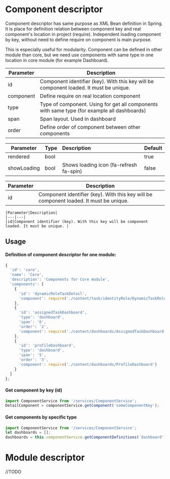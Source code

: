 # Component descriptor

  Component descriptor has same purpose as XML Bean definition in Spring.
  It is place for definition relation between component key and real component's location in project (require).
  Independent loading component by key, without need to define require on component is main purpose.

  This is especially useful for modularity. Component can be defined in other module than core, but we need use components with same type in one location in core module (for example Dashboard).


  | Parameter | Description                                                                                 |
  |-----------|---------------------------------------------------------------------------------------------|
  | id        | Component identifier (key). With this key will be component loaded. It must be unique.      |
  | component | Define require on real location component                                                   |
  | type      | Type of component. Using for get all components with same type (for example all dashboards) |
  | span      | Span layout. Used in dashboard                                                              |
  | order     | Define order of component between other components                                          |

  | Parameter | Type | Description | Default  |
  | --- | :--- | :--- | :--- |
  | rendered  | bool |  | true |
  | showLoading  | bool | Shows loading icon  (fa-refresh fa-spin) | false |

  | Parameter | Description                                                                                 |
  |-----------|---------------------------------------------------------------------------------------------|
  | id        | Component identifier (key). With this key will be component loaded. It must be unique.      |

    |Parameter|Description|
    |---|---|
    |id|Component identifier (key). With this key will be component loaded. It must be unique. |



## Usage

#### Definition of component descriptor for one module:
```javascript
{
  'id': 'core',
  'name': 'Core',
  'description': 'Components for Core module',
  'components': [
    {
      'id': 'dynamicRoleTaskDetail',
      'component': require('./content/task/identityRole/DynamicTaskRoleDetail')
    },
    {
      'id': 'assignedTaskDashboard',
      'type': 'dashboard',
      'span': '6',
      'order': '2',
      'component': require('./content/dashboards/AssignedTaskDashboard')
    },
    {
      'id': 'profileDashboard',
      'type': 'dashboard',
      'span': '5',
      'order': '3',
      'component': require('./content/dashboards/ProfileDashboard')
    }
  ]
};
```

#### Get component by key (id)

```javascript
import ComponentService from '/services/ComponentService';
DetailComponent = componentService.getComponent('someComponentKey');
```

#### Get components by specific type

```javascript
import ComponentService from '/services/ComponentService';
let dashboards = [];
dashboards = this.componentService.getComponentDefinitions('dashboard');
```

# Module descriptor
//TODO
